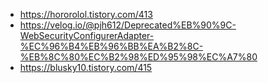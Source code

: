 - https://hororolol.tistory.com/413
- https://velog.io/@pjh612/Deprecated%EB%90%9C-WebSecurityConfigurerAdapter-%EC%96%B4%EB%96%BB%EA%B2%8C-%EB%8C%80%EC%B2%98%ED%95%98%EC%A7%80
- https://blusky10.tistory.com/415
